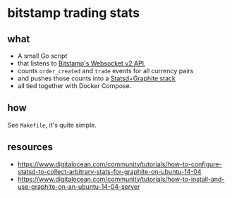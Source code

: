 # bitstamp trading stats

## what

* A small Go script
* that listens to [Bitstamp's Websocket v2 API](https://www.bitstamp.net/websocket/v2/),
* counts `order_created` and `trade` events for all currency pairs
* and pushes those counts into a [Statsd+Graphite stack](https://hub.docker.com/r/graphiteapp/docker-graphite-statsd)
* all tied together with Docker Compose.

## how

See `Makefile`, it's quite simple.

## resources

* https://www.digitalocean.com/community/tutorials/how-to-configure-statsd-to-collect-arbitrary-stats-for-graphite-on-ubuntu-14-04
* https://www.digitalocean.com/community/tutorials/how-to-install-and-use-graphite-on-an-ubuntu-14-04-server